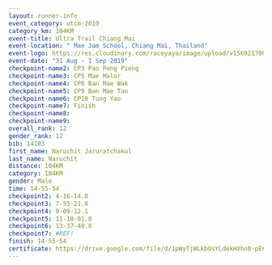 ```yaml
---
layout: runner-info 
event_category: utcm-2019 
category_km: 104KM 
event-title: Ultra Trail Chiang Mai 
event-location: " Mae Jam School, Chiang Mai, Thailand" 
event-logo: https://res.cloudinary.com/raceyaya/image/upload/v1569217001/logo/ultra-trail-chiangmai_ay7efp.jpg 
event-date: "31 Aug - 1 Sep 2019" 
checkpoint-name2: CP3 Pao Pong Pieng 
checkpoint-name3: CP5 Mae Malor 
checkpoint-name4: CP6 Ban Mae Wak  
checkpoint-name5: CP9 Ban Mae Tan 
checkpoint-name6: CP10 Tung Yao 
checkpoint-name7: Finish 
checkpoint-name8: 
checkpoint-name9: 
overall_rank: 12
gender_rank: 12
bib: 14103
first_name: Naruchit Jaruratchakul
last_name: Naruchit
distance: 104KM
category: 104KM
gender: Male
time: 14-55-54
checkpoint2: 4-16-14.8
checkpoint3: 7-55-21.8
checkpoint4: 9-09-12.1
checkpoint5: 11-10-01.0
checkpoint6: 13-37-40.8
checkpoint7: #REF!
finish: 14-55-54
certificate: https://drive.google.com/file/d/1pWyTjWLkbOsYLdekHXhn0-pE6TcKPkXS/view?usp=sharing
---
```

